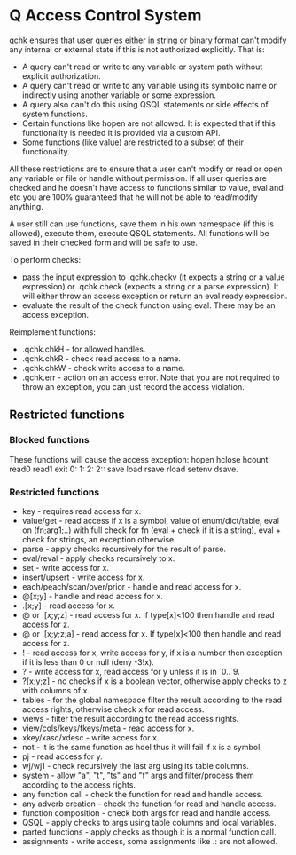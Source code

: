 # Q Access Control System

qchk ensures that user queries either in string or binary format can't modify any internal or external state if this is not authorized explicitly. That is:
* A query can't read or write to any variable or system path without explicit authorization.
* A query can't read or write to any variable using its symbolic name or indirectly using another variable or some expression.
* A query also can't do this using QSQL statements or side effects of system functions.
* Certain functions like hopen are not allowed. It is expected that if this functionality is needed it is provided via a custom API.
* Some functions (like value) are restricted to a subset of their functionality.

All these restrictions are to ensure that a user can't modify or read or open any variable or file or handle without permission. If all user queries are checked and he doesn't have access to functions similar to value, eval and etc you are 100% guaranteed that he will not be able to read/modify anything.

A user still can use functions, save them in his own namespace (if this is allowed), execute them, execute QSQL statements. All functions will be saved in their checked form and will be safe to use.

To perform checks:
* pass the input expression to .qchk.checkv (it expects a string or a value expression) or .qchk.check (expects a string or a parse expression). It will either throw an access exception or return an eval ready expression.
* evaluate the result of the check function using eval. There may be an access exception.

Reimplement functions:
* .qchk.chkH - for allowed handles.
* .qchk.chkR - check read access to a name.
* .qchk.chkW - check write access to a name.
* .qchk.err - action on an access error. Note that you are not required to throw an exception, you can just record the access violation.

## Restricted functions

### Blocked functions

These functions will cause the access exception: hopen hclose hcount read0 read1 exit 0: 1: 2: 2:: save load rsave rload setenv dsave.

### Restricted functions

* key - requires read access for x.
* value/get - read access if x is a symbol, value of enum/dict/table, eval on (fn;arg1;..) with full check for fn (eval + check if it is a string), eval + check for strings, an exception otherwise.
* parse - apply checks recursively for the result of parse.
* eval/reval - apply checks recursively to x.
* set - write access for x.
* insert/upsert - write access for x.
* each/peach/scan/over/prior - handle and read access for x.
* @[x;y] - handle and read access for x.
* .[x;y] - read access for x.
* @ or .[x;y;z] - read access for x. If type[x]<100 then handle and read access for z.
* @ or .[x;y;z;a] - read access for x. If type[x]<100 then handle and read access for z.
* ! - read access for x, write access for y, if x is a number then exception if it is less than 0 or null (deny -3!x).
* ? - write access for x, read access for y unless it is in \`0..\`9.
* ?[x;y;z] - no checks if x is a boolean vector, otherwise apply checks to z with columns of x.
* tables - for the global namespace filter the result according to the read access rights, otherwise check x for read access.
* views - filter the result according to the read access rights.
* view/cols/keys/fkeys/meta - read access for x.
* xkey/xasc/xdesc - write access for x.
* not - it is the same function as hdel thus it will fail if x is a symbol.
* pj - read access for y.
* wj/wj1 - check recursively the last arg using its table columns.
* system - allow "a", "t", "ts" and "f" args and filter/process them according to the access rights.
* any function call - check the function for read and handle access.
* any adverb creation - check the function for read and handle access.
* function composition - check both args for read and handle access.
* QSQL - apply checks to args using table columns and local variables.
* parted functions - apply checks as though it is a normal function call.
* assignments - write access, some assignments like .: are not allowed.
